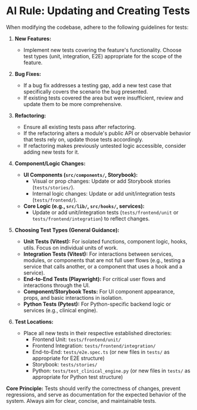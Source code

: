 # AI Rule: Updating and Creating Tests

When modifying the codebase, adhere to the following guidelines for tests:

1.  **New Features:**
    *   Implement new tests covering the feature's functionality. Choose test types (unit, integration, E2E) appropriate for the scope of the feature.

2.  **Bug Fixes:**
    *   If a bug fix addresses a testing gap, add a new test case that specifically covers the scenario the bug presented.
    *   If existing tests covered the area but were insufficient, review and update them to be more comprehensive.

3.  **Refactoring:**
    *   Ensure all existing tests pass after refactoring.
    *   If the refactoring alters a module's public API or observable behavior that tests rely on, update those tests accordingly.
    *   If refactoring makes previously untested logic accessible, consider adding new tests for it.

4.  **Component/Logic Changes:**
    *   **UI Components (`src/components/`, Storybook):**
        *   Visual or prop changes: Update or add Storybook stories (`tests/stories/`).
        *   Internal logic changes: Update or add unit/integration tests (`tests/frontend/`).
    *   **Core Logic (e.g., `src/lib/`, `src/hooks/`, services):**
        *   Update or add unit/integration tests (`tests/frontend/unit` or `tests/frontend/integration`) to reflect changes.

5.  **Choosing Test Types (General Guidance):**
    *   **Unit Tests (Vitest):** For isolated functions, component logic, hooks, utils. Focus on individual units of work.
    *   **Integration Tests (Vitest):** For interactions between services, modules, or components that are not full user flows (e.g., testing a service that calls another, or a component that uses a hook and a service).
    *   **End-to-End Tests (Playwright):** For critical user flows and interactions through the UI.
    *   **Component/Storybook Tests:** For UI component appearance, props, and basic interactions in isolation.
    *   **Python Tests (Pytest):** For Python-specific backend logic or services (e.g., clinical engine).

6.  **Test Locations:**
    *   Place all new tests in their respective established directories:
        *   Frontend Unit: `tests/frontend/unit/`
        *   Frontend Integration: `tests/frontend/integration/`
        *   End-to-End: `tests/e2e.spec.ts` (or new files in `tests/` as appropriate for E2E structure)
        *   Storybook: `tests/stories/`
        *   Python: `tests/test_clinical_engine.py` (or new files in `tests/` as appropriate for Python test structure)

**Core Principle:** Tests should verify the correctness of changes, prevent regressions, and serve as documentation for the expected behavior of the system. Always aim for clear, concise, and maintainable tests.
